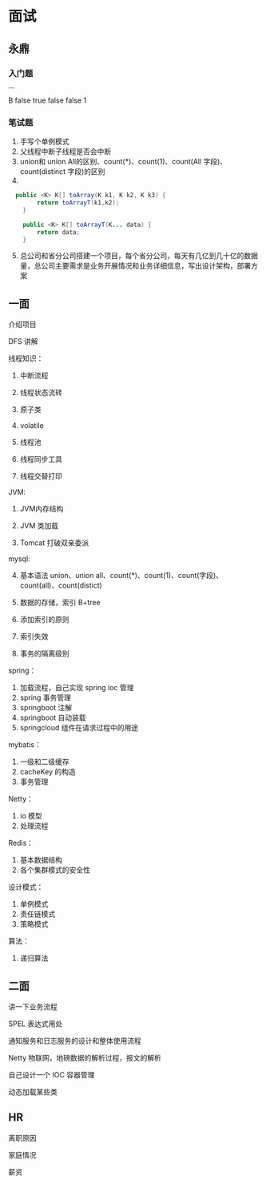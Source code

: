 # 面试

## 永鼎

### 入门题

<img src="https://zhangjiahao-prd.oss-cn-beijing.aliyuncs.com/uPic/EAtsqc.jpg" alt="EAtsqc" style="zoom:20%;" />

B false true false false 1

### 笔试题

1. 手写个单例模式
2. 父线程中断子线程是否会中断
3. union和 union All的区别、count(*)、count(1)、count(All 字段)、count(distinct 字段)的区别
4. 

```java
  public <K> K[] toArray(K k1, K k2, K k3) {
        return toArrayT(k1,k2);
    }

    public <K> K[] toArrayT(K... data) {
        return data;
    }
```

5. 总公司和省分公司搭建一个项目，每个省分公司，每天有几亿到几十亿的数据量，总公司主要需求是业务开展情况和业务详细信息，写出设计架构，部署方案

## 一面

介绍项目

DFS 讲解



线程知识：

1. 中断流程

2. 线程状态流转

3. 原子类

4. volatile

5. 线程池

6. 线程同步工具

7. 线程交替打印



JVM:

1. JVM内存结构

2. JVM 类加载

3. Tomcat 打破双亲委派

 

mysql:

4. 基本语法 union、union all、count(*)、count(1)、count(字段)、count(all)、count(distict)

5. 数据的存储，索引 B+tree

6. 添加索引的原则

7. 索引失效

8. 事务的隔离级别



spring：

1. 加载流程，自己实现 spring ioc 管理
2. spring 事务管理
3. springboot 注解
4. springboot 自动装载
5. springcloud 组件在请求过程中的用途



mybatis：

1. 一级和二级缓存
2. cacheKey 的构造
3. 事务管理



Netty：

1. io 模型
2. 处理流程



Redis：

1. 基本数据结构
2. 各个集群模式的安全性



设计模式：

1. 单例模式
2. 责任链模式
3. 策略模式



算法：

1. 递归算法



## 二面

讲一下业务流程

SPEL 表达式用处

通知服务和日志服务的设计和整体使用流程

Netty 物联网，地磅数据的解析过程，报文的解析

自己设计一个 IOC 容器管理

动态加载某些类



## HR

离职原因

家庭情况

薪资





